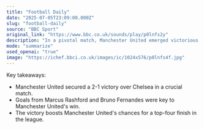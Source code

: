 ```yaml
---
title: "Football Daily"
date: "2025-07-05T23:09:00.000Z"
slug: "football-daily"
source: "BBC Sport"
original_link: "https://www.bbc.co.uk/sounds/play/p0lnfs2y"
description: "In a pivotal match, Manchester United emerged victorious with a 2-1 win over Chelsea. Goals from Marcus Rashford and Bruno Fernandes proved crucial in securing the win for Manchester United. This victory significantly enhances Manchester United's prospects for a top-four finish in the league, highlighting their strong performance in the match against Chelsea."
mode: "summarize"
used_openai: "true"
image: "https://ichef.bbci.co.uk/images/ic/1024x576/p0lnfs4f.jpg"
---
```


Key takeaways:
- Manchester United secured a 2-1 victory over Chelsea in a crucial match.
- Goals from Marcus Rashford and Bruno Fernandes were key to Manchester United's win.
- The victory boosts Manchester United's chances for a top-four finish in the league.